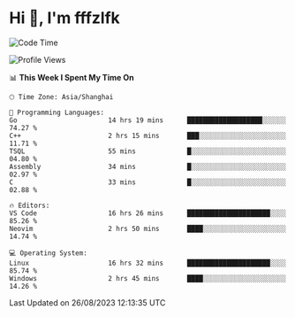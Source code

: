 # Hi 👋, I'm fffzlfk

<!--START_SECTION:waka-->
![Code Time](http://img.shields.io/badge/Code%20Time-368%20hrs%2015%20mins-blue)

![Profile Views](http://img.shields.io/badge/Profile%20Views-10-blue)

📊 **This Week I Spent My Time On** 

```text
🕑︎ Time Zone: Asia/Shanghai

💬 Programming Languages: 
Go                       14 hrs 19 mins      ███████████████████░░░░░░   74.27 % 
C++                      2 hrs 15 mins       ███░░░░░░░░░░░░░░░░░░░░░░   11.71 % 
TSQL                     55 mins             █░░░░░░░░░░░░░░░░░░░░░░░░   04.80 % 
Assembly                 34 mins             █░░░░░░░░░░░░░░░░░░░░░░░░   02.97 % 
C                        33 mins             █░░░░░░░░░░░░░░░░░░░░░░░░   02.88 % 

🔥 Editors: 
VS Code                  16 hrs 26 mins      █████████████████████░░░░   85.26 % 
Neovim                   2 hrs 50 mins       ████░░░░░░░░░░░░░░░░░░░░░   14.74 % 

💻 Operating System: 
Linux                    16 hrs 32 mins      █████████████████████░░░░   85.74 % 
Windows                  2 hrs 45 mins       ████░░░░░░░░░░░░░░░░░░░░░   14.26 % 
```


 Last Updated on 26/08/2023 12:13:35 UTC
<!--END_SECTION:waka-->
